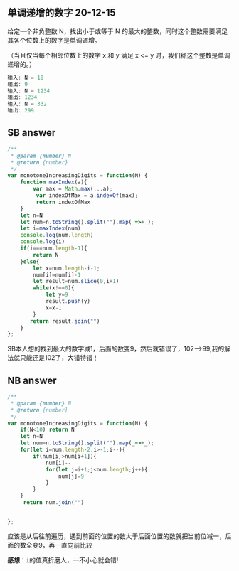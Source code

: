 ## 单调递增的数字 20-12-15

给定一个非负整数 N，找出小于或等于 N 的最大的整数，同时这个整数需要满足其各个位数上的数字是单调递增。

（当且仅当每个相邻位数上的数字 x 和 y 满足 x <= y 时，我们称这个整数是单调递增的。）

```javascript
输入: N = 10
输出: 9
输入: N = 1234
输出: 1234
输入: N = 332
输出: 299
```

## SB answer

```javascript
/**
 * @param {number} N
 * @return {number}
 */
var monotoneIncreasingDigits = function(N) {
    function maxIndex(a){
        var max = Math.max(...a);
         var indexOfMax = a.indexOf(max);
         return indexOfMax
    }
    let n=N
    let num=n.toString().split("").map(_=>+_);
    let i=maxIndex(num)
    console.log(num.length)
    console.log(i)
    if(i===num.length-1){
        return N
    }else{
        let x=num.length-i-1;
        num[i]=num[i]-1
        let result=num.slice(0,i+1)
        while(x!==0){
            let y=9
            result.push(y)
            x=x-1
        }
       return result.join("")
    }
};
```

SB本人想的找到最大的数字减1，后面的数变9，然后就错误了，102——>99,我的解法就只能还是102了，大错特错！

## NB answer

```javascript
/**
 * @param {number} N
 * @return {number}
 */
var monotoneIncreasingDigits = function(N) {
    if(N<10) return N
    let n=N
    let num=n.toString().split("").map(_=>+_);
    for(let i=num.length-2;i>-1;i--){
        if(num[i]>num[i+1]){
            num[i]--
            for(let j=i+1;j<num.length;j++){
                num[j]=9
            }
        }
    }
     return num.join("")


};
```

应该是从后往前遍历，遇到前面的位置的数大于后面位置的数就把当前位减一，后面的数全变9，再一直向前比较

**感想**：`i`的值真折磨人，一不小心就会错!